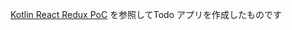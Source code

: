 
[Kotlin React Redux PoC](https://github.com/lawik123/kotlin-poc-frontend-react-redux) を参照してTodo アプリを作成したものです
